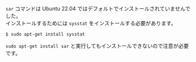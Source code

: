 `sar` コマンドは Ubuntu 22.04 ではデフォルトでインストールされていませんでした。  
インストールするためには `sysstat` をインストールする必要があります。

```shell
$ sudo apt-get install sysstat
```

`sudo apt-get install sar` と実行してもインストールできないので注意が必要です。
